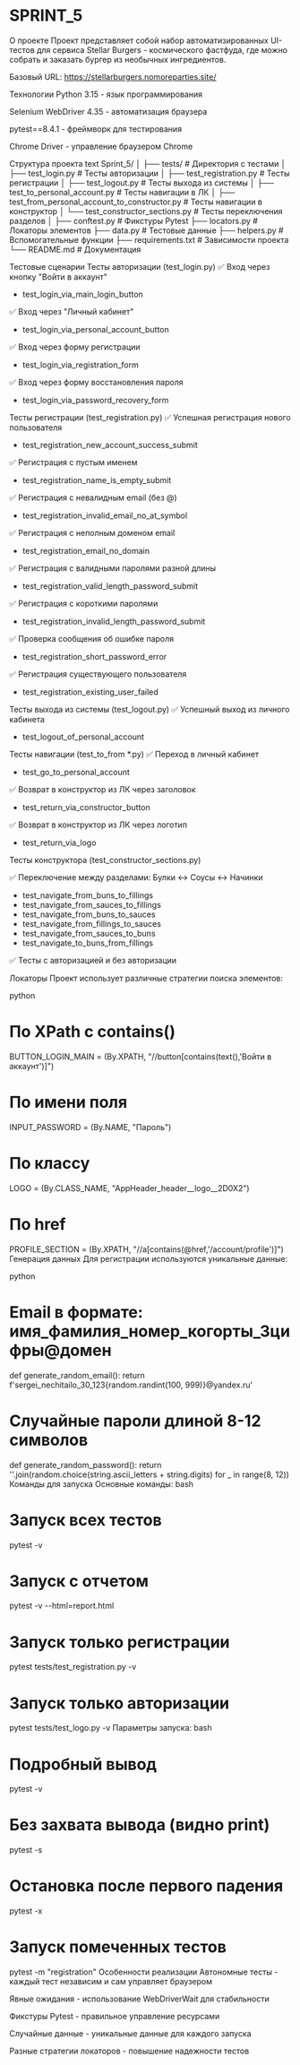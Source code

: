 ﻿# SPRINT_5
О проекте
Проект представляет собой набор автоматизированных UI-тестов для сервиса Stellar Burgers - космического фастфуда, где можно собрать и заказать бургер из необычных ингредиентов.

Базовый URL: https://stellarburgers.nomoreparties.site/

Технологии
Python 3.15  - язык программирования

Selenium WebDriver 4.35 - автоматизация браузера

pytest==8.4.1 - фреймворк для тестирования

Chrome Driver - управление браузером Chrome


Структура проекта
text
Sprint_5/
│
├── tests/                          # Директория с тестами
│   ├── test_login.py      # Тесты авторизации
│   ├── test_registration.py        # Тесты регистрации
│   ├── test_logout.py              # Тесты выхода из системы
│   ├── test_to_personal_account.py  # Тесты навигации в ЛК
│   ├── test_from_personal_account_to_constructor.py       # Тесты навигации в конструктор
│   └── test_constructor_sections.py  # Тесты переключения разделов
│
├── conftest.py                     # Фикстуры Pytest
├── locators.py                     # Локаторы элементов
├── data.py                         # Тестовые данные
├── helpers.py                      # Вспомогательные функции
├── requirements.txt                # Зависимости проекта
└── README.md                       # Документация

 Тестовые сценарии
 Тесты авторизации (test_login.py)
✅ Вход через кнопку "Войти в аккаунт"
- test_login_via_main_login_button

✅ Вход через "Личный кабинет"  
- test_login_via_personal_account_button

✅ Вход через форму регистрации
- test_login_via_registration_form

✅ Вход через форму восстановления пароля
- test_login_via_password_recovery_form


 Тесты регистрации (test_registration.py)
✅ Успешная регистрация нового пользователя
- test_registration_new_account_success_submit

✅ Регистрация с пустым именем
- test_registration_name_is_empty_submit

✅ Регистрация с невалидным email (без @)
- test_registration_invalid_email_no_at_symbol

✅ Регистрация с неполным доменом email
- test_registration_email_no_domain

✅ Регистрация с валидными паролями разной длины
- test_registration_valid_length_password_submit

✅ Регистрация с короткими паролями
- test_registration_invalid_length_password_submit

✅ Проверка сообщения об ошибке пароля
- test_registration_short_password_error

✅ Регистрация существующего пользователя
- test_registration_existing_user_failed


 Тесты выхода из системы (test_logout.py)
✅ Успешный выход из личного кабинета
- test_logout_of_personal_account


Тесты навигации (test_to_from *.py)
✅ Переход в личный кабинет
- test_go_to_personal_account

✅ Возврат в конструктор из ЛК через заголовок
- test_return_via_constructor_button

✅ Возврат в конструктор из ЛК через логотип
- test_return_via_logo


Тесты конструктора (test_constructor_sections.py)

✅ Переключение между разделами: Булки ↔ Соусы ↔ Начинки
- test_navigate_from_buns_to_fillings
- test_navigate_from_sauces_to_fillings
- test_navigate_from_buns_to_sauces
- test_navigate_from_fillings_to_sauces
- test_navigate_from_sauces_to_buns
- test_navigate_to_buns_from_fillings


✅ Тесты с авторизацией и без авторизации

Локаторы
Проект использует различные стратегии поиска элементов:

python
# По XPath с contains()
BUTTON_LOGIN_MAIN = (By.XPATH, "//button[contains(text(),'Войти в аккаунт')]")

# По имени поля
INPUT_PASSWORD = (By.NAME, "Пароль")

# По классу
LOGO = (By.CLASS_NAME, "AppHeader_header__logo__2D0X2")

# По href
PROFILE_SECTION = (By.XPATH, "//a[contains(@href,'/account/profile')]")
Генерация данных
Для регистрации используются уникальные данные:

python
# Email в формате: имя_фамилия_номер_когорты_3цифры@домен
def generate_random_email():
    return f'sergei_nechitailo_30_123{random.randint(100, 999)}@yandex.ru'

# Случайные пароли длиной 8-12 символов
def generate_random_password():
    return ''.join(random.choice(string.ascii_letters + string.digits) for _ in range(8, 12))
 Команды для запуска
Основные команды:
bash
# Запуск всех тестов
pytest -v

# Запуск с отчетом
pytest -v --html=report.html

# Запуск только регистрации
pytest tests/test_registration.py -v

# Запуск только авторизации  
pytest tests/test_logo.py -v
Параметры запуска:
bash
# Подробный вывод
pytest -v

# Без захвата вывода (видно print)
pytest -s

# Остановка после первого падения
pytest -x

# Запуск помеченных тестов
pytest -m "registration"
 Особенности реализации
Автономные тесты - каждый тест независим и сам управляет браузером

Явные ожидания - использование WebDriverWait для стабильности

Фикстуры Pytest - правильное управление ресурсами

Случайные данные - уникальные данные для каждого запуска

Разные стратегии локаторов - повышение надежности тестов




